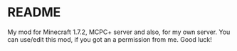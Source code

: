 # README #

My mod for Minecraft 1.7.2, MCPC+ server and also, for my own server. You can use/edit this mod, if you got an a permission from me. Good luck!